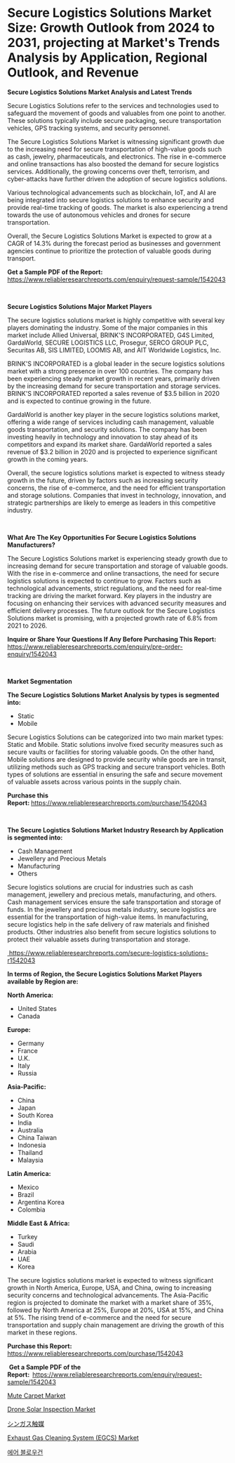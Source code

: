 <p><h1>Secure Logistics Solutions Market Size: Growth Outlook from 2024 to 2031, projecting at Market's Trends Analysis by Application, Regional Outlook, and Revenue</h1></p><p><strong>Secure Logistics Solutions Market Analysis and Latest Trends</strong></p>
<p><p>Secure Logistics Solutions refer to the services and technologies used to safeguard the movement of goods and valuables from one point to another. These solutions typically include secure packaging, secure transportation vehicles, GPS tracking systems, and security personnel.</p><p>The Secure Logistics Solutions Market is witnessing significant growth due to the increasing need for secure transportation of high-value goods such as cash, jewelry, pharmaceuticals, and electronics. The rise in e-commerce and online transactions has also boosted the demand for secure logistics services. Additionally, the growing concerns over theft, terrorism, and cyber-attacks have further driven the adoption of secure logistics solutions.</p><p>Various technological advancements such as blockchain, IoT, and AI are being integrated into secure logistics solutions to enhance security and provide real-time tracking of goods. The market is also experiencing a trend towards the use of autonomous vehicles and drones for secure transportation.</p><p>Overall, the Secure Logistics Solutions Market is expected to grow at a CAGR of 14.3% during the forecast period as businesses and government agencies continue to prioritize the protection of valuable goods during transport.</p></p>
<p><strong>Get a Sample PDF of the Report:&nbsp;</strong> <a href="https://www.reliableresearchreports.com/enquiry/request-sample/1542043">https://www.reliableresearchreports.com/enquiry/request-sample/1542043</a></p>
<p>&nbsp;</p>
<p><strong>Secure Logistics Solutions Major Market Players</strong></p>
<p><p>The secure logistics solutions market is highly competitive with several key players dominating the industry. Some of the major companies in this market include Allied Universal, BRINK'S INCORPORATED, G4S Limited, GardaWorld, SECURE LOGISTICS LLC, Prosegur, SERCO GROUP PLC, Securitas AB, SIS LIMITED, LOOMIS AB, and AIT Worldwide Logistics, Inc.</p><p>BRINK'S INCORPORATED is a global leader in the secure logistics solutions market with a strong presence in over 100 countries. The company has been experiencing steady market growth in recent years, primarily driven by the increasing demand for secure transportation and storage services. BRINK'S INCORPORATED reported a sales revenue of $3.5 billion in 2020 and is expected to continue growing in the future.</p><p>GardaWorld is another key player in the secure logistics solutions market, offering a wide range of services including cash management, valuable goods transportation, and security solutions. The company has been investing heavily in technology and innovation to stay ahead of its competitors and expand its market share. GardaWorld reported a sales revenue of $3.2 billion in 2020 and is projected to experience significant growth in the coming years.</p><p>Overall, the secure logistics solutions market is expected to witness steady growth in the future, driven by factors such as increasing security concerns, the rise of e-commerce, and the need for efficient transportation and storage solutions. Companies that invest in technology, innovation, and strategic partnerships are likely to emerge as leaders in this competitive industry.</p></p>
<p>&nbsp;</p>
<p><strong>What Are The Key Opportunities For Secure Logistics Solutions Manufacturers?</strong></p>
<p><p>The Secure Logistics Solutions market is experiencing steady growth due to increasing demand for secure transportation and storage of valuable goods. With the rise in e-commerce and online transactions, the need for secure logistics solutions is expected to continue to grow. Factors such as technological advancements, strict regulations, and the need for real-time tracking are driving the market forward. Key players in the industry are focusing on enhancing their services with advanced security measures and efficient delivery processes. The future outlook for the Secure Logistics Solutions market is promising, with a projected growth rate of 6.8% from 2021 to 2026.</p></p>
<p><strong>Inquire or Share Your Questions If Any Before Purchasing This Report:</strong> <a href="https://www.reliableresearchreports.com/enquiry/pre-order-enquiry/1542043">https://www.reliableresearchreports.com/enquiry/pre-order-enquiry/1542043</a></p>
<p>&nbsp;</p>
<p><strong>Market Segmentation</strong></p>
<p><strong>The Secure Logistics Solutions Market Analysis by types is segmented into:</strong></p>
<p><ul><li>Static</li><li>Mobile</li></ul></p>
<p><p>Secure Logistics Solutions can be categorized into two main market types: Static and Mobile. Static solutions involve fixed security measures such as secure vaults or facilities for storing valuable goods. On the other hand, Mobile solutions are designed to provide security while goods are in transit, utilizing methods such as GPS tracking and secure transport vehicles. Both types of solutions are essential in ensuring the safe and secure movement of valuable assets across various points in the supply chain.</p></p>
<p><strong>Purchase this Report:&nbsp;</strong><a href="https://www.reliableresearchreports.com/purchase/1542043">https://www.reliableresearchreports.com/purchase/1542043</a></p>
<p>&nbsp;</p>
<p><strong>The Secure Logistics Solutions Market Industry Research by Application is segmented into:</strong></p>
<p><ul><li>Cash Management</li><li>Jewellery and Precious Metals</li><li>Manufacturing</li><li>Others</li></ul></p>
<p><p>Secure logistics solutions are crucial for industries such as cash management, jewellery and precious metals, manufacturing, and others. Cash management services ensure the safe transportation and storage of funds. In the jewellery and precious metals industry, secure logistics are essential for the transportation of high-value items. In manufacturing, secure logistics help in the safe delivery of raw materials and finished products. Other industries also benefit from secure logistics solutions to protect their valuable assets during transportation and storage.</p></p>
<p><a href="https://www.reliableresearchreports.com/secure-logistics-solutions-r1542043">&nbsp;https://www.reliableresearchreports.com/secure-logistics-solutions-r1542043</a></p>
<p><strong>In terms of Region, the Secure Logistics Solutions Market Players available by Region are:</strong></p>
<p>
    <p> <strong> North America: </strong>
        <ul>
            <li>United States</li>
            <li>Canada</li>
        </ul>
        </p> 
    <p> <strong> Europe: </strong>
        <ul>
            <li>Germany</li>
            <li>France</li>
            <li>U.K.</li>
            <li>Italy</li>
            <li>Russia</li>
        </ul>
        </p> 
    <p> <strong> Asia-Pacific: </strong>
        <ul>
            <li>China</li>
            <li>Japan</li>
            <li>South Korea</li>
            <li>India</li>
            <li>Australia</li>
            <li>China Taiwan</li>
            <li>Indonesia</li>
            <li>Thailand</li>
            <li>Malaysia</li>
        </ul>
        </p> 
    <p> <strong> Latin America: </strong>
        <ul>
            <li>Mexico</li>
            <li>Brazil</li>
            <li>Argentina Korea</li>
            <li>Colombia</li>
        </ul>
        </p> 
    <p> <strong> Middle East & Africa: </strong>
        <ul>
            <li>Turkey</li>
            <li>Saudi</li>
            <li>Arabia</li>
            <li>UAE</li>
            <li>Korea</li>
        </ul>
    </p>
    </p>
<p><p>The secure logistics solutions market is expected to witness significant growth in North America, Europe, USA, and China, owing to increasing security concerns and technological advancements. The Asia-Pacific region is projected to dominate the market with a market share of 35%, followed by North America at 25%, Europe at 20%, USA at 15%, and China at 5%. The rising trend of e-commerce and the need for secure transportation and supply chain management are driving the growth of this market in these regions.</p></p>
<p><strong>Purchase this Report: </strong><a href="https://www.reliableresearchreports.com/purchase/1542043">https://www.reliableresearchreports.com/purchase/1542043</a></p>
<p>&nbsp;<strong>Get a Sample PDF of the Report:&nbsp;&nbsp;</strong><a href="https://www.reliableresearchreports.com/enquiry/request-sample/1542043">https://www.reliableresearchreports.com/enquiry/request-sample/1542043</a></p>
<p><strong></strong></p>
<p><p><a href="https://www.linkedin.com/pulse/mute-carpet-market-size-growth-outlook-from-2024-2031-projecting-sjmve">Mute Carpet Market</a></p><p><a href="https://github.com/RebekaAnderson14/Market-Research-Report-List-1/blob/main/drone-solar-inspection-market.md">Drone Solar Inspection Market</a></p><p><a href="https://github.com/Andrewones2023/Market-Research-Report-List-1/blob/main/723271139900.md">シンガス触媒</a></p><p><a href="https://www.linkedin.com/pulse/exhaust-gas-cleaning-system-egcs-market-size-furnishes-valuable-cblce">Exhaust Gas Cleaning System (EGCS) Market</a></p><p><a href="https://github.com/sammyUltyylrich9067856/Market-Research-Report-List-1/blob/main/163304059794.md">에어 블로우건</a></p></p>